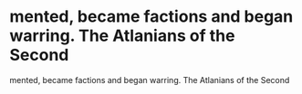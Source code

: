 # mented, became factions and began warring. The Atlanians of the Second

mented, became factions and began warring. The Atlanians of the Second